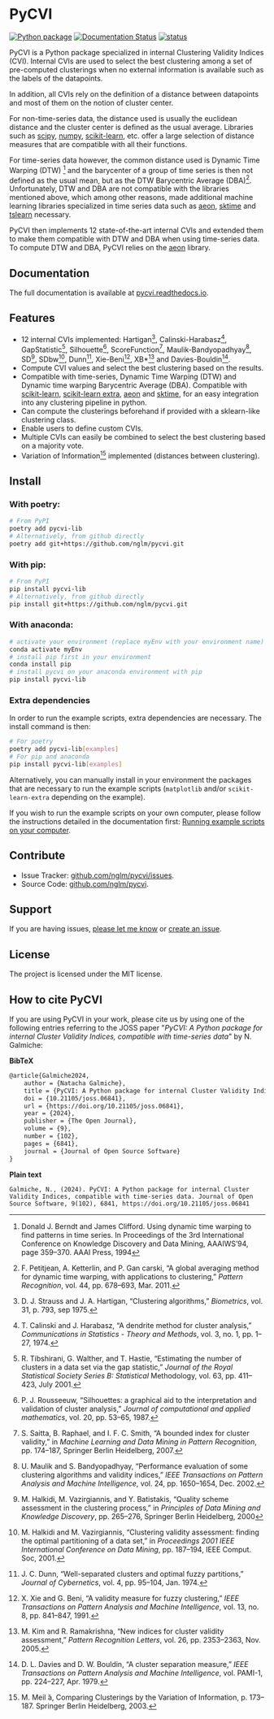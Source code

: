 # PyCVI

[![Python package](https://github.com/nglm/pycvi/actions/workflows/python-package.yml/badge.svg)](https://github.com/nglm/pycvi/actions/workflows/python-package.yml)
[![Documentation Status](https://readthedocs.org/projects/pycvi/badge/?version=latest)](https://pycvi.readthedocs.io/en/latest/?badge=latest)
[![status](https://joss.theoj.org/papers/fb63888e0a78da2866b03247ce18909d/status.svg)](https://joss.theoj.org/papers/fb63888e0a78da2866b03247ce18909d)

PyCVI is a Python package specialized in internal Clustering Validity Indices (CVI). Internal CVIs are used to select the best clustering among a set of pre-computed clusterings when no external information is available such as the labels of the datapoints.

In addition, all CVIs rely on the definition of a distance between datapoints and most of them on the notion of cluster center.

For non-time-series data, the distance used is usually the euclidean distance and the cluster center is defined as the usual average. Libraries such as [scipy](https://docs.scipy.org/doc/scipy/index.html), [numpy](https://numpy.org/doc/stable/), [scikit-learn](https://scikit-learn.org/stable/index.html), etc. offer a large selection of distance measures that are compatible with all their functions.

For time-series data however, the common distance used is Dynamic Time Warping (DTW) [^DTW] and the barycenter of a group of time series is then not defined as the usual mean, but as the DTW Barycentric Average (DBA)[^DBA]. Unfortunately, DTW and DBA are not compatible with the libraries mentioned above, which among other reasons, made additional machine learning libraries specialized in time series data such as [aeon](https://www.aeon-toolkit.org/en/latest/index.html), [sktime](https://www.sktime.net/en/stable/index.html) and [tslearn](https://tslearn.readthedocs.io/en/stable/) necessary.

PyCVI then implements 12 state-of-the-art internal CVIs and extended them to make them compatible with DTW and DBA when using time-series data. To compute DTW and DBA, PyCVI relies on the [aeon](https://www.aeon-toolkit.org/en/latest/index.html) library.

## Documentation

The full documentation is available at [pycvi.readthedocs.io](https://pycvi.readthedocs.io/en/latest/).

## Features

- 12 internal CVIs implemented: Hartigan[^Hart], Calinski-Harabasz[^CH], GapStatistic[^Gap], Silhouette[^Sil], ScoreFunction[^SF], Maulik-Bandyopadhyay[^MB], SD[^SD], SDbw[^SDbw], Dunn[^D], Xie-Beni[^XB], XB*[^XB*] and Davies-Bouldin[^DB].
- Compute CVI values and select the best clustering based on the results.
- Compatible with time-series, Dynamic Time Warping (DTW) and Dynamic time warping Barycentric Average (DBA).
Compatible with [scikit-learn](https://scikit-learn.org/stable/index.html), [scikit-learn extra](https://scikit-learn-extra.readthedocs.io/en/stable/), [aeon](https://www.aeon-toolkit.org/en/latest/index.html) and [sktime](https://www.sktime.net/en/stable/index.html), for an easy integration into any clustering pipeline in python.
- Can compute the clusterings beforehand if provided with a sklearn-like clustering class.
- Enable users to define custom CVIs.
- Multiple CVIs can easily be combined to select the best clustering based on a majority vote.
- Variation of Information[^VI] implemented (distances between clustering).

## Install

### With poetry:

```bash
# From PyPI
poetry add pycvi-lib
# Alternatively, from github directly
poetry add git+https://github.com/nglm/pycvi.git
```

### With pip:

```bash
# From PyPI
pip install pycvi-lib
# Alternatively, from github directly
pip install git+https://github.com/nglm/pycvi.git
```

### With anaconda:

```bash
# activate your environment (replace myEnv with your environment name)
conda activate myEnv
# install pip first in your environment
conda install pip
# install pycvi on your anaconda environment with pip
pip install pycvi-lib
```

### Extra dependencies

In order to run the example scripts, extra dependencies are necessary. The install command is then:

```bash
# For poetry
poetry add pycvi-lib[examples]
# For pip and anaconda
pip install pycvi-lib[examples]
```

Alternatively, you can manually install in your environment the packages that are necessary to run the example scripts (`matplotlib` and/or `scikit-learn-extra` depending on the example).

If you wish to run the example scripts on your own computer, please follow the instructions detailed in the documentation first: [Running example scripts on your computer](https://pycvi.readthedocs.io/en/latest/examples/examples_instructions.html).

## Contribute

- Issue Tracker: [github.com/nglm/pycvi/issues](https://github.com/nglm/pycvi/issues).
- Source Code: [github.com/nglm/pycvi](github.com/nglm/pycvi).

## Support

If you are having issues, [please let me know](https://www.uib.no/en/persons/Natacha.Madeleine.Georgette.Galmiche) or [create an issue](https://github.com/nglm/pycvi/issues).

## License

The project is licensed under the MIT license.

## How to cite PyCVI

If you are using PyCVI in your work, please cite us by using one of the following entries referring to the JOSS paper "*PyCVI: A Python package for internal Cluster Validity Indices, compatible with time-series data*" by N. Galmiche:

**BibTeX**

```tex
@article{Galmiche2024,
    author = {Natacha Galmiche},
    title = {PyCVI: A Python package for internal Cluster Validity Indices, compatible with time-series data},
    doi = {10.21105/joss.06841},
    url = {https://doi.org/10.21105/joss.06841},
    year = {2024},
    publisher = {The Open Journal},
    volume = {9},
    number = {102},
    pages = {6841},
    journal = {Journal of Open Source Software}
}
```

**Plain text**

```text
Galmiche, N., (2024). PyCVI: A Python package for internal Cluster Validity Indices, compatible with time-series data. Journal of Open Source Software, 9(102), 6841, https://doi.org/10.21105/joss.06841
```

[^DTW]: Donald J. Berndt and James Clifford. Using dynamic time warping to find patterns in time series. In Proceedings of the 3rd International Conference on Knowledge Discovery and Data Mining, AAAIWS’94, page 359–370. AAAI Press, 1994
[^DBA]:  F. Petitjean, A. Ketterlin, and P. Gan carski, “A global averaging method for dynamic time warping, with applications to clustering,” *Pattern Recognition*, vol. 44, pp. 678–693, Mar. 2011.
[^Hart]: D. J. Strauss and J. A. Hartigan, “Clustering algorithms,”
*Biometrics*, vol. 31, p. 793, sep 1975.
[^CH]: T. Calinski and J. Harabasz, “A dendrite method for cluster analysis,” *Communications in Statistics - Theory and Methods*, vol. 3, no. 1, pp. 1–27, 1974.
[^Gap]: R. Tibshirani, G. Walther, and T. Hastie, “Estimating the number of clusters in a data set via the gap statistic,” *Journal of the Royal Statistical Society Series B: Statistical* Methodology, vol. 63, pp. 411–423, July 2001.
[^Sil]: P. J. Rousseeuw, “Silhouettes: a graphical aid to the interpretation and validation of cluster analysis,” *Journal of computational and applied mathematics*, vol. 20, pp. 53–65, 1987.
[^D]: J. C. Dunn, “Well-separated clusters and optimal fuzzy partitions,” *Journal of Cybernetics*, vol. 4, pp. 95–104, Jan. 1974.
[^DB]: D. L. Davies and D. W. Bouldin, “A cluster separation measure,” *IEEE Transactions on Pattern Analysis and Machine Intelligence*, vol. PAMI-1, pp. 224–227, Apr. 1979.
[^SD]: M. Halkidi, M. Vazirgiannis, and Y. Batistakis, “Quality scheme assessment in the clustering process,” in *Principles of Data Mining and Knowledge Discovery*, pp. 265–276, Springer Berlin Heidelberg, 2000
[^SDbw]: M. Halkidi and M. Vazirgiannis, “Clustering validity assessment: finding the optimal partitioning of a data set,” in *Proceedings 2001 IEEE International Conference on Data Mining*, pp. 187–194, IEEE Comput. Soc, 2001.
[^XB]: X. Xie and G. Beni, “A validity measure for fuzzy clustering,” *IEEE Transactions on Pattern Analysis and Machine Intelligence*, vol. 13, no. 8, pp. 841–847, 1991.
[^XB*]: M. Kim and R. Ramakrishna, “New indices for cluster validity assessment,” *Pattern Recognition Letters*, vol. 26, pp. 2353–2363, Nov. 2005.
[^SF]: S. Saitta, B. Raphael, and I. F. C. Smith, “A bounded index for cluster validity,” in *Machine Learning and Data Mining in Pattern Recognition*, pp. 174–187, Springer Berlin Heidelberg, 2007.
[^MB]: U. Maulik and S. Bandyopadhyay, “Performance evaluation of some clustering algorithms and validity indices,” *IEEE Transactions on Pattern Analysis and Machine Intelligence*, vol. 24, pp. 1650–1654, Dec. 2002.
[^VI]: M. Meil ̆a, Comparing Clusterings by the Variation of Information, p. 173–187. Springer Berlin Heidelberg, 2003.